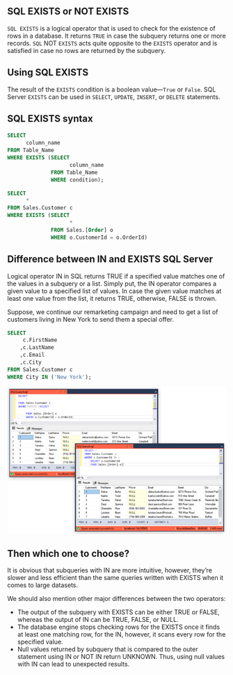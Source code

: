 ## SQL EXISTS or NOT EXISTS

`SQL EXISTS` is a logical operator that is used to check for the existence of rows in a database. It returns `TRUE` in case the subquery returns one or more records. `SQL` NOT `EXISTS` acts quite opposite to the `EXISTS` operator and is satisfied in case no rows are returned by the subquery.

## Using SQL EXISTS

The result of the `EXISTS` condition is a boolean value—`True` or `False`. SQL Server `EXISTS` can be used in `SELECT`, `UPDATE`, `INSERT`, or `DELETE` statements.

## SQL EXISTS syntax

```SQL
SELECT
      column_name
FROM Table_Name
WHERE EXISTS (SELECT
                    column_name
              FROM Table_Name
              WHERE condition);
```

```SQL
SELECT
      *
FROM Sales.Customer c
WHERE EXISTS (SELECT
                    *
              FROM Sales.[Order] o
              WHERE o.CustomerId = o.OrderId)
```

## Difference between IN and EXISTS SQL Server

Logical operator IN in SQL returns TRUE if a specified value matches one of the values in a subquery or a list. Simply put, the IN operator compares a given value to a specified list of values. In case the given value matches at least one value from the list, it returns TRUE, otherwise, FALSE is thrown.

Suppose, we continue our remarketing campaign and need to get a list of customers living in New York to send them a special offer.

```SQL
SELECT
     c.FirstName
    ,c.LastName
    ,c.Email
    ,c.City
FROM Sales.Customer c
WHERE City IN ('New York');
```

![Alt text](image.png)

## Then which one to choose?


It is obvious that subqueries with IN are more intuitive, however, they’re slower and less efficient than the same queries written with EXISTS when it comes to large datasets.

We should also mention other major differences between the two operators:

* The output of the subquery with EXISTS can be either TRUE or FALSE, whereas the output of IN can be TRUE, FALSE, or NULL.
* The database engine stops checking rows for the EXISTS once it finds at least one matching row, for the IN, however, it scans every row for the specified value.
* Null values returned by subquery that is compared to the outer statement using IN or NOT IN return UNKNOWN. Thus, using null values with IN can lead to unexpected results.
